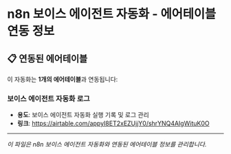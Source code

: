 # n8n 보이스 에이전트 자동화 - 에어테이블 연동 정보

## 📋 연동된 에어테이블

이 자동화는 **1개의 에어테이블**과 연동됩니다:

### 보이스 에이전트 자동화 로그
- **용도**: 보이스 에이전트 자동화 실행 기록 및 로그 관리
- **링크**: https://airtable.com/appyI8ET2xEZUjjY0/shrYNQ4AIgWituK0O

---
*이 파일은 n8n 보이스 에이전트 자동화와 연동된 에어테이블 정보를 관리합니다.* 